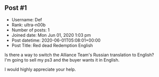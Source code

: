 ## Post #1
- Username: Def
- Rank: ultra-n00b
- Number of posts: 1
- Joined date: Mon Jun 01, 2020 1:03 pm
- Post datetime: 2020-06-01T05:08:01+00:00
- Post Title: Red dead Redemption English

Is there a way to switch the Alliance Team's Russian translation to English? I'm going to sell my ps3 and the buyer wants it in English.

I would highly appreciate your help.

